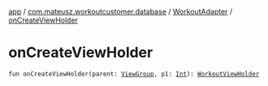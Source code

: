 [app](../../index.md) / [com.mateusz.workoutcustomer.database](../index.md) / [WorkoutAdapter](index.md) / [onCreateViewHolder](./on-create-view-holder.md)

# onCreateViewHolder

`fun onCreateViewHolder(parent: `[`ViewGroup`](https://developer.android.com/reference/android/view/ViewGroup.html)`, p1: `[`Int`](https://kotlinlang.org/api/latest/jvm/stdlib/kotlin/-int/index.html)`): `[`WorkoutViewHolder`](-workout-view-holder/index.md)